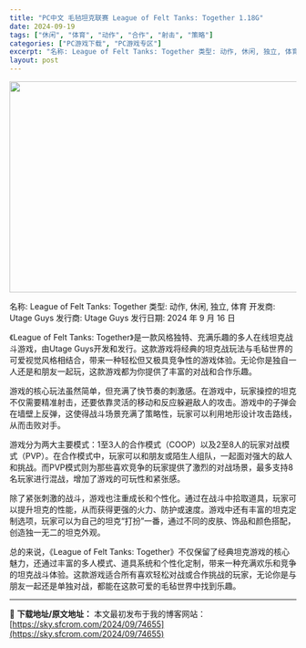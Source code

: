 ```yaml
---
title: "PC中文 毛毡坦克联赛 League of Felt Tanks: Together 1.18G"
date: 2024-09-19
tags: ["休闲", "体育", "动作", "合作", "射击", "策略"]
categories: ["PC游戏下载", "PC游戏专区"]
excerpt: "名称: League of Felt Tanks: Together 类型: 动作, 休闲, 独立, 体育 开发商: Utage Guys 发行商: Utage Guys 发行日期: 2024 年 9 月 16 日 《League of Felt Tanks: Together》是一款风格独特、充满&hellip;"
layout: post
---
```


<img class="aligncenter size-full wp-image-74656" src="https://sky.sfcrom.com/wp-content/uploads/2024/09/2024091901523749.webp" alt="" width="660" height="370" />

名称: League of Felt Tanks: Together
类型: 动作, 休闲, 独立, 体育
开发商: Utage Guys
发行商: Utage Guys
发行日期: 2024 年 9 月 16 日

《League of Felt Tanks: Together》是一款风格独特、充满乐趣的多人在线坦克战斗游戏，由Utage Guys开发和发行。这款游戏将经典的坦克战玩法与毛毡世界的可爱视觉风格相结合，带来一种轻松但又极具竞争性的游戏体验。无论你是独自一人还是和朋友一起玩，这款游戏都为你提供了丰富的对战和合作乐趣。

游戏的核心玩法虽然简单，但充满了快节奏的刺激感。在游戏中，玩家操控的坦克不仅需要精准射击，还要依靠灵活的移动和反应躲避敌人的攻击。游戏中的子弹会在墙壁上反弹，这使得战斗场景充满了策略性，玩家可以利用地形设计攻击路线，从而击败对手。

游戏分为两大主要模式：1至3人的合作模式（COOP）以及2至8人的玩家对战模式（PVP）。在合作模式中，玩家可以和朋友或陌生人组队，一起面对强大的敌人和挑战。而PVP模式则为那些喜欢竞争的玩家提供了激烈的对战场景，最多支持8名玩家进行混战，增加了游戏的可玩性和紧张感。

除了紧张刺激的战斗，游戏也注重成长和个性化。通过在战斗中拾取道具，玩家可以提升坦克的性能，从而获得更强的火力、防护或速度。游戏中还有丰富的坦克定制选项，玩家可以为自己的坦克“打扮”一番，通过不同的皮肤、饰品和颜色搭配，创造独一无二的坦克外观。

总的来说，《League of Felt Tanks: Together》不仅保留了经典坦克游戏的核心魅力，还通过丰富的多人模式、道具系统和个性化定制，带来一种充满欢乐和竞争的坦克战斗体验。这款游戏适合所有喜欢轻松对战或合作挑战的玩家，无论你是与朋友一起还是单独对战，都能在这款可爱的毛毡世界中找到乐趣。

---
📖 **下载地址/原文地址：** 本文最初发布于我的博客网站：[https://sky.sfcrom.com/2024/09/74655](https://sky.sfcrom.com/2024/09/74655)
